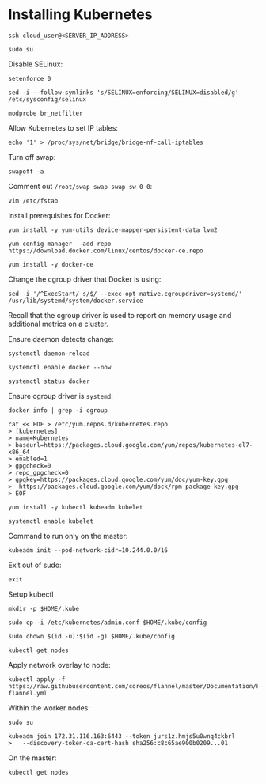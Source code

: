 # Installing Kubernetes

```
ssh cloud_user@<SERVER_IP_ADDRESS>
```

```
sudo su
```

Disable SELinux:

```
setenforce 0
```

```
sed -i --follow-symlinks 's/SELINUX=enforcing/SELINUX=disabled/g' /etc/sysconfig/selinux
```

```
modprobe br_netfilter
```

Allow Kubernetes to set IP tables:

```
echo '1' > /proc/sys/net/bridge/bridge-nf-call-iptables
```

Turn off swap:

```
swapoff -a
```

Comment out `/root/swap swap swap sw 0 0`:

```
vim /etc/fstab
```

Install prerequisites for Docker:

```
yum install -y yum-utils device-mapper-persistent-data lvm2
```

```
yum-config-manager --add-repo https://download.docker.com/linux/centos/docker-ce.repo
```

```
yum install -y docker-ce
```

Change the cgroup driver that Docker is using:

```
sed -i '/^ExecStart/ s/$/ --exec-opt native.cgroupdriver=systemd/' /usr/lib/systemd/system/docker.service
```

Recall that the cgroup driver is used to report on memory usage and additional metrics on a cluster.

Ensure daemon detects change:

```
systemctl daemon-reload
```

```
systemctl enable docker --now
```

```
systemctl status docker
```

Ensure cgroup driver is `systemd`:

```
docker info | grep -i cgroup
```

```
cat << EOF > /etc/yum.repos.d/kubernetes.repo
> [kubernetes]
> name=Kubernetes
> baseurl=https://packages.cloud.google.com/yum/repos/kubernetes-el7-x86_64
> enabled=1
> gpgcheck=0
> repo_gpgcheck=0
> gpgkey=https://packages.cloud.google.com/yum/doc/yum-key.gpg
>  https://packages.cloud.google.com/yum/dock/rpm-package-key.gpg
> EOF
```

```
yum install -y kubectl kubeadm kubelet
```

```
systemctl enable kubelet
```

Command to run only on the master:

```
kubeadm init --pod-network-cidr=10.244.0.0/16
```

Exit out of sudo:

```
exit
```

Setup kubectl

```
mkdir -p $HOME/.kube
```

```
sudo cp -i /etc/kubernetes/admin.conf $HOME/.kube/config
```

```
sudo chown $(id -u):$(id -g) $HOME/.kube/config
```

```
kubectl get nodes
```

Apply network overlay to node:

```
kubectl apply -f https://raw.githubusercontent.com/coreos/flannel/master/Documentation/kube-flannel.yml
```

Within the worker nodes:

```
sudo su
```

```
kubeadm join 172.31.116.163:6443 --token jurs1z.hmjs5u0wnq4ckbrl
>   --discovery-token-ca-cert-hash sha256:c8c65ae900b0209...01
```

On the master:

```
kubectl get nodes
```

